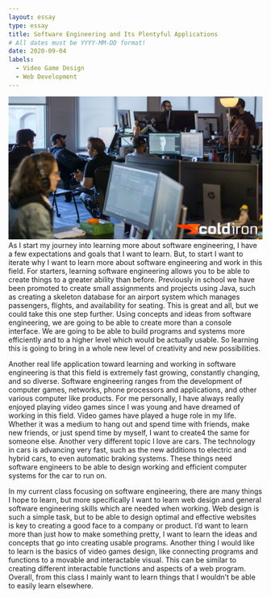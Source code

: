 ```yaml
---
layout: essay
type: essay
title: Software Engineering and Its Plentyful Applications
# All dates must be YYYY-MM-DD format!
date: 2020-09-04
labels:
  - Video Game Design 
  - Web Development 
---
```

  <img class="ui medium left floated rounded image" src="../images/videogamedev.png">
  As I start my journey into learning more about software engineering, I have a few expectations and goals that I want to learn.  But, to start I want to iterate why I want to learn more about software engineering and work in this field. For starters, learning software engineering allows you to be able to create things to a greater ability than before. Previously in school we have been promoted to create small assignments and projects using Java, such as creating a skeleton database for an airport system which manages passengers, flights, and availability for seating. This is great and all, but we could take this one step further. Using concepts and ideas from software engineering, we are going to be able to create more than a console interface. We are going to be able to build programs and systems more efficiently and to a higher level which would be actually usable. So learning this is going to bring in a whole new level of creativity and new possibilities. 

  Another real life application toward learning and working in software engineering is that this field is extremely fast growing, constantly changing, and so diverse. Software engineering ranges from the development of computer games, networks, phone processors and applications, and other various computer like products. For me personally, I have always really enjoyed playing video games since I was young and have dreamed of working in this field. Video games have played a huge role in my life. Whether it was a medium to hang out and spend time with friends, make new friends, or just spend time by myself, I want to create4 the same for someone else. Another very different topic I love are cars. The technology in cars is advancing very fast, such as the new additions to electric and hybrid cars, to even automatic braking systems. These things need software engineers to be able to design working and efficient computer systems for the car to run on. 

  In my current class focusing on software engineering, there are many things I hope to learn, but more specifically I want to learn web design and general software engineering skills which are needed when working.  Web design is such a simple task, but to be able to design optimal and effective websites is key to creating a good face to a company or product. I’d want to learn more than just how to make something pretty, I want to learn the ideas and concepts that go into creating usable programs. Another thing I would like to learn is the basics of video games design, like connecting programs and functions to a movable and interactable visual. This can be similar to creating different interactable functions and aspects of a web program. Overall, from this class I mainly want to learn things that I wouldn’t be able to easily learn elsewhere. 
